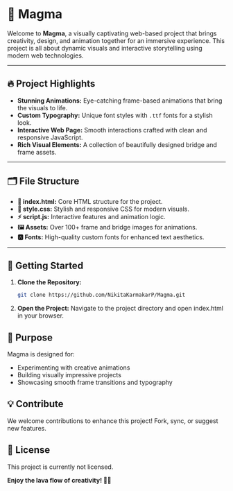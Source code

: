 # 🌋 Magma

Welcome to **Magma**, a visually captivating web-based project that brings creativity, design, and animation together for an immersive experience. This project is all about dynamic visuals and interactive storytelling using modern web technologies.

---

## 🔥 Project Highlights
- **Stunning Animations:** Eye-catching frame-based animations that bring the visuals to life.
- **Custom Typography:** Unique font styles with `.ttf` fonts for a stylish look.
- **Interactive Web Page:** Smooth interactions crafted with clean and responsive JavaScript.
- **Rich Visual Elements:** A collection of beautifully designed bridge and frame assets.

---

## 🗂️ File Structure
- **📜 index.html:** Core HTML structure for the project.
- **🎨 style.css:** Stylish and responsive CSS for modern visuals.
- **⚡ script.js:** Interactive features and animation logic.
- **🖼️ Assets:** Over 100+ frame and bridge images for animations.
- **🅰️ Fonts:** High-quality custom fonts for enhanced text aesthetics.

---

## 🚀 Getting Started
1. **Clone the Repository:**  
   ```bash
   git clone https://github.com/NikitaKarmakarP/Magma.git
2. **Open the Project:**
Navigate to the project directory and open index.html in your browser.

## 🎯 Purpose

Magma is designed for:

- Experimenting with creative animations
- Building visually impressive projects
- Showcasing smooth frame transitions and typography

## 💡 Contribute
We welcome contributions to enhance this project! Fork, sync, or suggest new features.

## 📜 License
This project is currently not licensed.

**Enjoy the lava flow of creativity! 🌋🔥**
